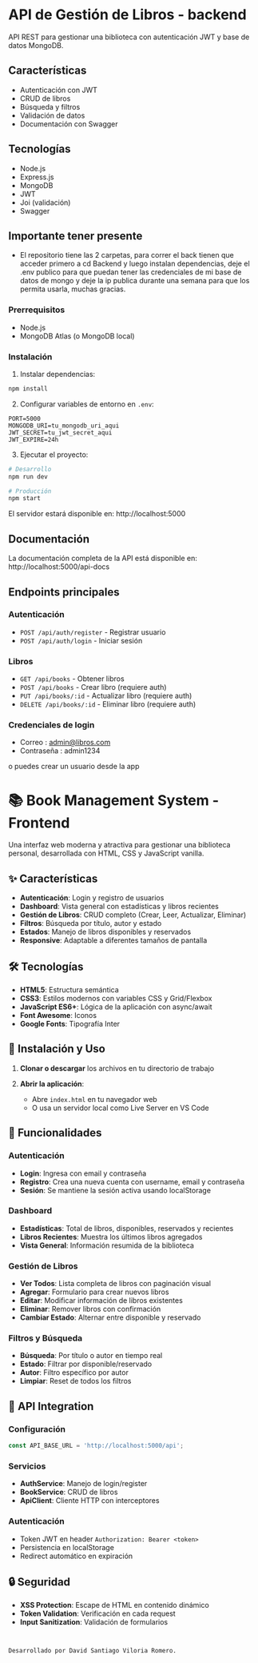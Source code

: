 # API de Gestión de Libros - backend

API REST para gestionar una biblioteca con autenticación JWT y base de datos MongoDB.

## Características

- Autenticación con JWT
- CRUD de libros
- Búsqueda y filtros
- Validación de datos
- Documentación con Swagger

## Tecnologías

- Node.js
- Express.js
- MongoDB
- JWT
- Joi (validación)
- Swagger

## Importante tener presente
- El repositorio tiene las 2 carpetas, para correr el back tienen que acceder primero a cd Backend y luego instalan dependencias, deje el .env publico para que puedan tener las credenciales de mi base de datos de mongo y deje la ip publica durante una semana para que los permita usarla, muchas gracias.

### Prerrequisitos

- Node.js
- MongoDB Atlas (o MongoDB local)

### Instalación

1. Instalar dependencias:
```bash
npm install
```

2. Configurar variables de entorno en `.env`:
```env
PORT=5000
MONGODB_URI=tu_mongodb_uri_aqui
JWT_SECRET=tu_jwt_secret_aqui
JWT_EXPIRE=24h
```

3. Ejecutar el proyecto:
```bash
# Desarrollo
npm run dev

# Producción
npm start
```

El servidor estará disponible en: http://localhost:5000

## Documentación

La documentación completa de la API está disponible en:
http://localhost:5000/api-docs

## Endpoints principales

### Autenticación
- `POST /api/auth/register` - Registrar usuario
- `POST /api/auth/login` - Iniciar sesión

### Libros
- `GET /api/books` - Obtener libros
- `POST /api/books` - Crear libro (requiere auth)
- `PUT /api/books/:id` - Actualizar libro (requiere auth)
- `DELETE /api/books/:id` - Eliminar libro (requiere auth)

### Credenciales de login
- Correo : admin@libros.com
- Contraseña : admin1234

o puedes crear un usuario desde la app



# 📚 Book Management System - Frontend

Una interfaz web moderna y atractiva para gestionar una biblioteca personal, desarrollada con HTML, CSS y JavaScript vanilla.

## ✨ Características

- **Autenticación**: Login y registro de usuarios
- **Dashboard**: Vista general con estadísticas y libros recientes
- **Gestión de Libros**: CRUD completo (Crear, Leer, Actualizar, Eliminar)
- **Filtros**: Búsqueda por título, autor y estado
- **Estados**: Manejo de libros disponibles y reservados
- **Responsive**: Adaptable a diferentes tamaños de pantalla

## 🛠 Tecnologías

- **HTML5**: Estructura semántica
- **CSS3**: Estilos modernos con variables CSS y Grid/Flexbox
- **JavaScript ES6+**: Lógica de la aplicación con async/await
- **Font Awesome**: Iconos
- **Google Fonts**: Tipografía Inter

## 🚀 Instalación y Uso

1. **Clonar o descargar** los archivos en tu directorio de trabajo

2. **Abrir la aplicación**:
   - Abre `index.html` en tu navegador web
   - O usa un servidor local como Live Server en VS Code

## 📱 Funcionalidades

### Autenticación
- **Login**: Ingresa con email y contraseña
- **Registro**: Crea una nueva cuenta con username, email y contraseña
- **Sesión**: Se mantiene la sesión activa usando localStorage

### Dashboard
- **Estadísticas**: Total de libros, disponibles, reservados y recientes
- **Libros Recientes**: Muestra los últimos libros agregados
- **Vista General**: Información resumida de la biblioteca

### Gestión de Libros
- **Ver Todos**: Lista completa de libros con paginación visual
- **Agregar**: Formulario para crear nuevos libros
- **Editar**: Modificar información de libros existentes
- **Eliminar**: Remover libros con confirmación
- **Cambiar Estado**: Alternar entre disponible y reservado

### Filtros y Búsqueda
- **Búsqueda**: Por título o autor en tiempo real
- **Estado**: Filtrar por disponible/reservado
- **Autor**: Filtro específico por autor
- **Limpiar**: Reset de todos los filtros

## 🔧 API Integration

### Configuración
```javascript
const API_BASE_URL = 'http://localhost:5000/api';
```

### Servicios
- **AuthService**: Manejo de login/register
- **BookService**: CRUD de libros
- **ApiClient**: Cliente HTTP con interceptores

### Autenticación
- Token JWT en header `Authorization: Bearer <token>`
- Persistencia en localStorage
- Redirect automático en expiración

## 🔒 Seguridad

- **XSS Protection**: Escape de HTML en contenido dinámico
- **Token Validation**: Verificación en cada request
- **Input Sanitization**: Validación de formularios

```


Desarrollado por David Santiago Viloria Romero.